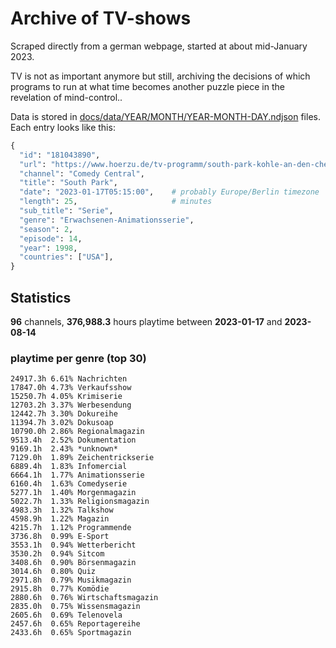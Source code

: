 # Archive of TV-shows

Scraped directly from a german webpage, started at about mid-January 2023.

TV is not as important anymore but still, archiving the decisions of which programs to run at what time
becomes another puzzle piece in the revelation of mind-control.. 

Data is stored in [docs/data/YEAR/MONTH/YEAR-MONTH-DAY.ndjson](docs/data/) files. 
Each entry looks like this:

```python
{
  "id": "181043890", 
  "url": "https://www.hoerzu.de/tv-programm/south-park-kohle-an-den-chefkoch/bid_181043890/", 
  "channel": "Comedy Central", 
  "title": "South Park", 
  "date": "2023-01-17T05:15:00",    # probably Europe/Berlin timezone 
  "length": 25,                     # minutes 
  "sub_title": "Serie", 
  "genre": "Erwachsenen-Animationsserie", 
  "season": 2, 
  "episode": 14, 
  "year": 1998, 
  "countries": ["USA"],
}
```

## Statistics

**96** channels, **376,988.3** hours playtime between **2023-01-17** and **2023-08-14**


### playtime per genre (top 30)

    24917.3h 6.61% Nachrichten
    17847.0h 4.73% Verkaufsshow
    15250.7h 4.05% Krimiserie
    12703.2h 3.37% Werbesendung
    12442.7h 3.30% Dokureihe
    11394.7h 3.02% Dokusoap
    10790.0h 2.86% Regionalmagazin
    9513.4h  2.52% Dokumentation
    9169.1h  2.43% *unknown*
    7129.0h  1.89% Zeichentrickserie
    6889.4h  1.83% Infomercial
    6664.1h  1.77% Animationsserie
    6160.4h  1.63% Comedyserie
    5277.1h  1.40% Morgenmagazin
    5022.7h  1.33% Religionsmagazin
    4983.3h  1.32% Talkshow
    4598.9h  1.22% Magazin
    4215.7h  1.12% Programmende
    3736.8h  0.99% E-Sport
    3553.1h  0.94% Wetterbericht
    3530.2h  0.94% Sitcom
    3408.6h  0.90% Börsenmagazin
    3014.6h  0.80% Quiz
    2971.8h  0.79% Musikmagazin
    2915.8h  0.77% Komödie
    2880.6h  0.76% Wirtschaftsmagazin
    2835.0h  0.75% Wissensmagazin
    2605.6h  0.69% Telenovela
    2457.6h  0.65% Reportagereihe
    2433.6h  0.65% Sportmagazin
